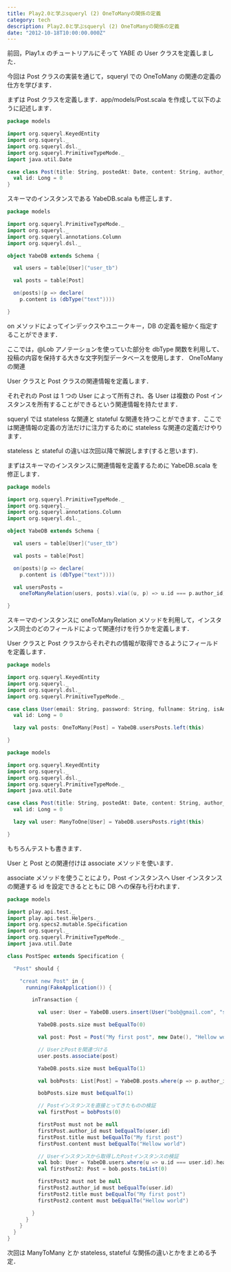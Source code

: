 ```yaml
---
title: Play2.0と学ぶsqueryl (2) OneToManyの関係の定義
category: tech
description: Play2.0と学ぶsqueryl (2) OneToManyの関係の定義
date: "2012-10-18T10:00:00.000Z"
---
```


前回，Play1.x のチュートリアルにそって YABE の User クラスを定義しました．

今回は Post クラスの実装を通じて，squeryl での OneToMany の関連の定義の仕方を学びます．

まずは Post クラスを定義します．app/models/Post.scala を作成して以下のように記述します．

```scala
package models

import org.squeryl.KeyedEntity
import org.squeryl._
import org.squeryl.dsl._
import org.squeryl.PrimitiveTypeMode._
import java.util.Date

case class Post(title: String, postedAt: Date, content: String, author_id: Long = 0) extends KeyedEntity[Long] {
  val id: Long = 0
}
```

スキーマのインスタンスである YabeDB.scala も修正します．

```scala
package models

import org.squeryl.PrimitiveTypeMode._
import org.squeryl._
import org.squeryl.annotations.Column
import org.squeryl.dsl._

object YabeDB extends Schema {

  val users = table[User]("user_tb")

  val posts = table[Post]

  on(posts)(p => declare(
    p.content is (dbType("text"))))

}
```

on メソッドによってインデックスやユニークキー，DB の定義を細かく指定することができます．

ここでは，@Lob アノテーションを使っていた部分を dbType 関数を利用して、投稿の内容を保持する大きな文字列型データベースを使用します．
OneToMany の関連

User クラスと Post クラスの関連情報を定義します．

それぞれの Post は 1 つの User によって所有され、各 User は複数の Post インスタンスを所有することができるという関連情報を持たせます．

squeryl では stateless な関連と stateful な関連を持つことができます．ここでは関連情報の定義の方法だけに注力するために stateless な関連の定義だけやります．

stateless と stateful の違いは次回以降で解説します(すると思います)．

まずはスキーマのインスタンスに関連情報を定義するために YabeDB.scala を修正します．

```scala
package models

import org.squeryl.PrimitiveTypeMode._
import org.squeryl._
import org.squeryl.annotations.Column
import org.squeryl.dsl._

object YabeDB extends Schema {

  val users = table[User]("user_tb")

  val posts = table[Post]

  on(posts)(p => declare(
    p.content is (dbType("text"))))

  val usersPosts =
    oneToManyRelation(users, posts).via((u, p) => u.id === p.author_id)

}
```

スキーマのインスタンスに oneToManyRelation メソッドを利用して，インスタンス同士のどのフィールドによって関連付けを行うかを定義します．

User クラスと Post クラスからそれぞれの情報が取得できるようにフィールドを定義します．

```scala
package models

import org.squeryl.KeyedEntity
import org.squeryl._
import org.squeryl.dsl._
import org.squeryl.PrimitiveTypeMode._

case class User(email: String, password: String, fullname: String, isAdmin: Boolean) extends KeyedEntity[Long] {
  val id: Long = 0

  lazy val posts: OneToMany[Post] = YabeDB.usersPosts.left(this)

}
```

```scala
package models

import org.squeryl.KeyedEntity
import org.squeryl._
import org.squeryl.dsl._
import org.squeryl.PrimitiveTypeMode._
import java.util.Date

case class Post(title: String, postedAt: Date, content: String, author_id: Long = 0) extends KeyedEntity[Long] {
  val id: Long = 0

  lazy val user: ManyToOne[User] = YabeDB.usersPosts.right(this)

}
```

もちろんテストも書きます．

User と Post との関連付けは associate メソッドを使います．

associate メソッドを使うことにより，Post インスタンスへ User インスタンスの関連する id を設定できるとともに DB への保存も行われます．

```scala
package models

import play.api.test._
import play.api.test.Helpers._
import org.specs2.mutable.Specification
import org.squeryl._
import org.squeryl.PrimitiveTypeMode._
import java.util.Date

class PostSpec extends Specification {

  "Post" should {

    "creat new Post" in {
      running(FakeApplication()) {

        inTransaction {

          val user: User = YabeDB.users.insert(User("bob@gmail.com", "secret", "Bob", false))

          YabeDB.posts.size must beEqualTo(0)

          val post: Post = Post("My first post", new Date(), "Hellow world")

          // UserとPostを関連づける
          user.posts.associate(post)

          YabeDB.posts.size must beEqualTo(1)

          val bobPosts: List[Post] = YabeDB.posts.where(p => p.author_id === user.id).toList

          bobPosts.size must beEqualTo(1)

          // Postインスタンスを直接とってきたものの検証
          val firstPost = bobPosts(0)

          firstPost must not be null
          firstPost.author_id must beEqualTo(user.id)
          firstPost.title must beEqualTo("My first post")
          firstPost.content must beEqualTo("Hellow world")

          // Userインスタンスから取得したPostインスタンスの検証
          val bob: User = YabeDB.users.where(u => u.id === user.id).head
          val firstPost2: Post = bob.posts.toList(0)

          firstPost2 must not be null
          firstPost2.author_id must beEqualTo(user.id)
          firstPost2.title must beEqualTo("My first post")
          firstPost2.content must beEqualTo("Hellow world")

        }
      }
    }
  }
}
```

次回は ManyToMany とか stateless, stateful な関係の違いとかをまとめる予定．
